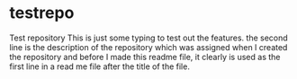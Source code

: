 # testrepo
Test repository
This is just some typing to test out the features.
the second line is the description of the repository which was assigned when I created the repository and before I made this readme file, it clearly is used as the first line in a read me file after the title of the file.
